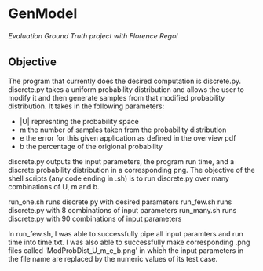 # GenModel
###### Evaluation Ground Truth project with Florence Regol

## Objective
The program that currently does the desired computation is discrete.py. discrete.py takes a uniform probability distribution and allows the user to modify it and then generate samples from that modified probability distribution. 
It takes in the following parameters:
* |U| represnting the probability space
* m the number of samples taken from the probability distribution
* e the error for this given application as defined in the overview pdf
* b the percentage of the origional probability 

discrete.py outputs the input parameters, the program run time, and a discrete probability distribution in a corresponding png. 
The objective of the shell scripts (any code ending in .sh) is to run discrete.py over many combinations of U, m and b. 

run_one.sh runs discrete.py with desired parameters
run_few.sh runs discrete.py with 8 combinations of input parameters
run_many.sh runs discrete.py with 90 combinations of input parameters

In run_few.sh, I was able to successfully pipe all input paramters and run time into time.txt. I was also able to successfully make corresponding .png files called 'ModProbDist_U_m_e_b.png' in which the input parameters in the file name are replaced by the numeric values of its test case. 


